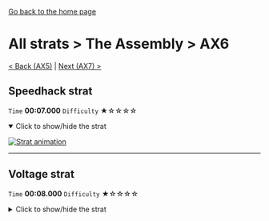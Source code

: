 [Go back to the home page](https://github.com/Doublevil/scbspeedrun)

# All strats > The Assembly > AX6

[< Back (AX5)](https://github.com/Doublevil/scbspeedrun/blob/main/levels/all_lvl/A/AX5.md) | [Next (AX7) >](https://github.com/Doublevil/scbspeedrun/blob/main/levels/all_lvl/A/AX7.md)

## Speedhack strat

`Time` **00:07.000** `Difficulty` ★☆☆☆☆
<details open>
  <summary>Click to show/hide the strat</summary>

  [![Strat animation](https://github.com/Doublevil/scbspeedrun/blob/main/media/levels/A/AX6_S_Strat.webp)](https://github.com/Doublevil/scbspeedrun/blob/main/media/levels/A/AX6_S_Strat.mp4?raw=true)
</details>

---
## Voltage strat

`Time` **00:08.000** `Difficulty` ★☆☆☆☆
<details>
  <summary>Click to show/hide the strat</summary>

  [![Strat animation](https://github.com/Doublevil/scbspeedrun/blob/main/media/levels/A/AX6_VoltageStrat.webp)](https://github.com/Doublevil/scbspeedrun/blob/main/media/levels/A/AX6_VoltageStrat.mp4?raw=true)
</details>
